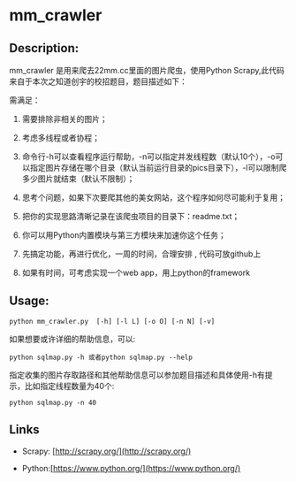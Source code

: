 mm_crawler
==
Description:
----
mm_crawler 是用来爬去22mm.cc里面的图片爬虫，使用Python Scrapy,此代码来自于本次之知道创宇的校招题目，题目描述如下：

需满足：

1. 需要排除非相关的图片；

2. 考虑多线程或者协程；

3. 命令行-h可以查看程序运行帮助，-n可以指定并发线程数（默认10个），-o可以指定图片存储在哪个目录（默认当前运行目录的pics目录下），-l可以限制爬多少图片就结束（默认不限制）；

4. 思考个问题，如果下次要爬其他的美女网站，这个程序如何尽可能利于复用；

5. 把你的实现思路清晰记录在该爬虫项目的目录下：readme.txt；

6. 你可以用Python内置模块与第三方模块来加速你这个任务；

7. 先搞定功能，再进行优化，一周的时间，合理安排 , 代码可放github上

8. 如果有时间，可考虑实现一个web app，用上python的framework

Usage:
----
`python mm_crawler.py  [-h] [-l L] [-o O] [-n N] [-v]`

如果想要或许详细的帮助信息，可以:

    python sqlmap.py -h 或者python sqlmap.py --help

指定收集的图片存取路径和其他帮助信息可以参加题目描述和具体使用-h有提示，比如指定线程数量为40个:

    python sqlmap.py -n 40

Links
----

* Scrapy: [http://scrapy.org/](http://scrapy.org/)

* Python:[https://www.python.org/](https://www.python.org/)

